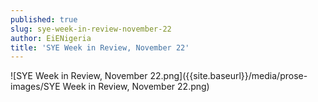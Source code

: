 ```yaml
---
published: true
slug: sye-week-in-review-november-22
author: EiENigeria
title: 'SYE Week in Review, November 22'
---
```

![SYE Week in Review, November 22.png]({{site.baseurl}}/media/prose-images/SYE Week in Review, November 22.png)
